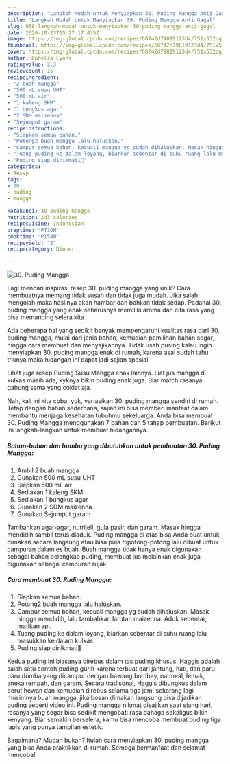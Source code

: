 ```yaml
---
description: "Langkah Mudah untuk Menyiapkan 30. Puding Mangga Anti Gagal"
title: "Langkah Mudah untuk Menyiapkan 30. Puding Mangga Anti Gagal"
slug: 958-langkah-mudah-untuk-menyiapkan-30-puding-mangga-anti-gagal
date: 2020-10-23T15:27:17.435Z
image: https://img-global.cpcdn.com/recipes/68742d79819123d4/751x532cq70/30-puding-mangga-foto-resep-utama.jpg
thumbnail: https://img-global.cpcdn.com/recipes/68742d79819123d4/751x532cq70/30-puding-mangga-foto-resep-utama.jpg
cover: https://img-global.cpcdn.com/recipes/68742d79819123d4/751x532cq70/30-puding-mangga-foto-resep-utama.jpg
author: Ophelia Lyons
ratingvalue: 3.3
reviewcount: 15
recipeingredient:
- "2 buah mangga"
- "500 mL susu UHT"
- "500 mL air"
- "1 kaleng SKM"
- "1 bungkus agar"
- "2 SDM maizenna"
- "Sejumput garam"
recipeinstructions:
- "Siapkan semua bahan."
- "Potong2 buah mangga lalu haluskan."
- "Campur semua bahan, kecuali mangga yg sudah dihaluskan. Masak hingga mendidih, lalu tambahkan larutan maizenna. Aduk sebentar, matikan api."
- "Tuang puding ke dalam loyang, biarkan sebentar di suhu ruang lalu masukkan ke dalam kulkas."
- "Puding siap dinikmati🤗"
categories:
- Resep
tags:
- 30
- puding
- mangga

katakunci: 30 puding mangga 
nutrition: 143 calories
recipecuisine: Indonesian
preptime: "PT10M"
cooktime: "PT54M"
recipeyield: "2"
recipecategory: Dinner

---
```



![30. Puding Mangga](https://img-global.cpcdn.com/recipes/68742d79819123d4/751x532cq70/30-puding-mangga-foto-resep-utama.jpg)

Lagi mencari inspirasi resep 30. puding mangga yang unik? Cara membuatnya memang tidak susah dan tidak juga mudah. Jika salah mengolah maka hasilnya akan hambar dan bahkan tidak sedap. Padahal 30. puding mangga yang enak seharusnya memiliki aroma dan cita rasa yang bisa memancing selera kita.

Ada beberapa hal yang sedikit banyak mempengaruhi kualitas rasa dari 30. puding mangga, mulai dari jenis bahan, kemudian pemilihan bahan segar, hingga cara membuat dan menyajikannya. Tidak usah pusing kalau ingin menyiapkan 30. puding mangga enak di rumah, karena asal sudah tahu triknya maka hidangan ini dapat jadi sajian spesial.

Lihat juga resep Puding Susu Mangga enak lainnya. Liat jus mangga di kulkas masih ada, kyknya bikin puding enak juga. Biar match rasanya gabung sama yang coklat aja.


Nah, kali ini kita coba, yuk, variasikan 30. puding mangga sendiri di rumah. Tetap dengan bahan sederhana, sajian ini bisa memberi manfaat dalam membantu menjaga kesehatan tubuhmu sekeluarga. Anda bisa membuat 30. Puding Mangga menggunakan 7 bahan dan 5 tahap pembuatan. Berikut ini langkah-langkah untuk membuat hidangannya.

<!--inarticleads1-->

##### Bahan-bahan dan bumbu yang dibutuhkan untuk pembuatan 30. Puding Mangga:

1. Ambil 2 buah mangga
1. Gunakan 500 mL susu UHT
1. Siapkan 500 mL air
1. Sediakan 1 kaleng SKM
1. Sediakan 1 bungkus agar
1. Gunakan 2 SDM maizenna
1. Gunakan Sejumput garam


Tambahkan agar-agar, nutrijell, gula pasir, dan garam. Masak hingga mendidih sambil terus diaduk. Puding mangga di atas bisa Anda buat untuk dimakan secara langsung atau bisa pula dipotong-potong lalu dibuat untuk campuran dalam es buah. Buah mangga tidak hanya enak digunakan sebagai bahan pelengkap puding, membuat jus melainkan enak juga digunakan sebagai campuran rujak. 

<!--inarticleads2-->

##### Cara membuat 30. Puding Mangga:

1. Siapkan semua bahan.
1. Potong2 buah mangga lalu haluskan.
1. Campur semua bahan, kecuali mangga yg sudah dihaluskan. Masak hingga mendidih, lalu tambahkan larutan maizenna. Aduk sebentar, matikan api.
1. Tuang puding ke dalam loyang, biarkan sebentar di suhu ruang lalu masukkan ke dalam kulkas.
1. Puding siap dinikmati🤗


Kedua puding ini biasanya direbus dalam tas puding khusus. Haggis adalah salah satu contoh puding gurih karena terbuat dari jantung, hati, dan paru-paru domba yang dicampur dengan bawang bombay, oatmeal, lemak, aneka rempah, dan garam. Secara tradisonal, Haggis dibungkus dalam perut hewan dan kemudian direbus selama tiga jam. sekarang lagi musimnya buah mangga, jika bosan dimakan langsung bisa dijadikan puding seperti video ini. Puding mangga nikmat disajikan saat siang hari, rasanya yang segar bisa sedikit mengobati rasa dahaga sekaligus bikin kenyang. Biar semakin berselera, kamu bisa mencoba membuat puding tiga lapis yang punya tampilan estetik. 

Bagaimana? Mudah bukan? Itulah cara menyiapkan 30. puding mangga yang bisa Anda praktikkan di rumah. Semoga bermanfaat dan selamat mencoba!
